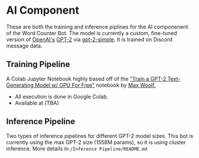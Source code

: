 # AI Component

These are both the training and inference piplines for the AI componenent of the Word Counter Bot. The model is currently a custom, fine-tuned version of [OpenAI's](https://openai.com) [GPT-2](https://openai.com/blog/better-language-models/) via [gpt-2-simple](https://github.com/minimaxir/gpt-2-simple). It is trained on Discord message data.

## Training Pipeline

A Colab Jupyter Notebook highly based off of the ["Train a GPT-2 Text-Generating Model w/ GPU For Free"](https://colab.research.google.com/drive/1VLG8e7YSEwypxU-noRNhsv5dW4NfTGce) notebook by [Max Woolf.](https://minimaxir.com/) 
 - All execution is done in Google Colab. 
 - Available at (TBA)

## Inference Pipeline

Two types of inference pipelines for different GPT-2 model sizes. This bot is currently using the max GPT-2 size (1558M params), so it is using cluster inference. More details in `/Inference Pipeline/README.md`